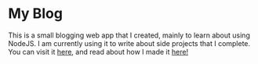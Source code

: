 # My Blog

This is a small blogging web app that I created, mainly to learn about using NodeJS. I am currently using it to write about side projects that I complete. You can visit it <a href = "https://dulhans-blog.herokuapp.com">here</a>, and read about how I made it <a href = "https://dulhans-blog.herokuapp.com/blog/5f853430329aa10017b33b53"> here! </a>



